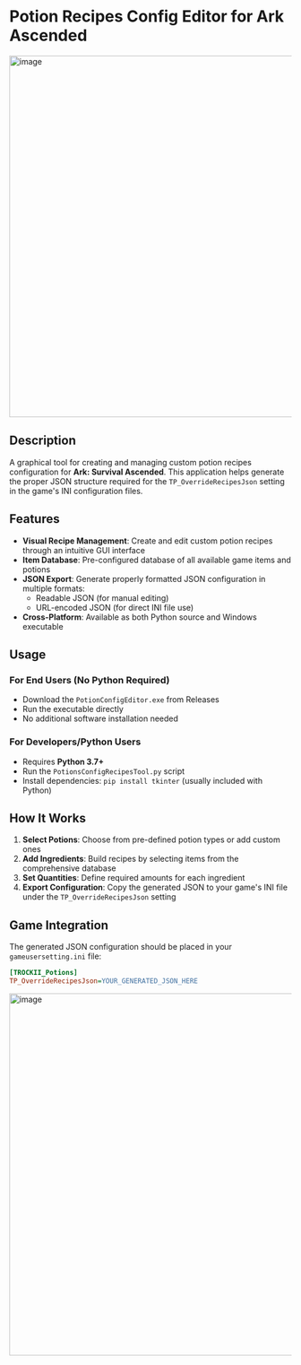 # Potion Recipes Config Editor for Ark Ascended
<img width="813" height="645" alt="image" src="https://github.com/user-attachments/assets/00e8bf60-59cb-4359-aae0-5211301e5031" />

## Description

A graphical tool for creating and managing custom potion recipes configuration for **Ark: Survival Ascended**. This application helps generate the proper JSON structure required for the `TP_OverrideRecipesJson` setting in the game's INI configuration files.

## Features

- **Visual Recipe Management**: Create and edit custom potion recipes through an intuitive GUI interface
- **Item Database**: Pre-configured database of all available game items and potions
- **JSON Export**: Generate properly formatted JSON configuration in multiple formats:
  - Readable JSON (for manual editing)
  - URL-encoded JSON (for direct INI file use)
- **Cross-Platform**: Available as both Python source and Windows executable

## Usage

### For End Users (No Python Required)
- Download the `PotionConfigEditor.exe` from Releases
- Run the executable directly
- No additional software installation needed

### For Developers/Python Users
- Requires **Python 3.7+**
- Run the `PotionsConfigRecipesTool.py` script
- Install dependencies: `pip install tkinter` (usually included with Python)

## How It Works

1. **Select Potions**: Choose from pre-defined potion types or add custom ones
2. **Add Ingredients**: Build recipes by selecting items from the comprehensive database
3. **Set Quantities**: Define required amounts for each ingredient
4. **Export Configuration**: Copy the generated JSON to your game's INI file under the `TP_OverrideRecipesJson` setting

## Game Integration

The generated JSON configuration should be placed in your `gameusersetting.ini` file:

```ini
[TROCKII_Potions]
TP_OverrideRecipesJson=YOUR_GENERATED_JSON_HERE
```

<img width="807" height="646" alt="image" src="https://github.com/user-attachments/assets/760f85fa-8454-490b-adc1-65c39579e46f" />

